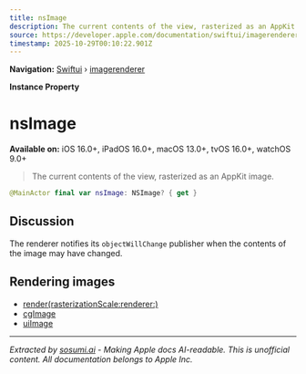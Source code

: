 ```yaml
---
title: nsImage
description: The current contents of the view, rasterized as an AppKit image.
source: https://developer.apple.com/documentation/swiftui/imagerenderer/nsimage
timestamp: 2025-10-29T00:10:22.901Z
---
```


**Navigation:** [Swiftui](/documentation/swiftui) › [imagerenderer](/documentation/swiftui/imagerenderer)

**Instance Property**

# nsImage

**Available on:** iOS 16.0+, iPadOS 16.0+, macOS 13.0+, tvOS 16.0+, watchOS 9.0+

> The current contents of the view, rasterized as an AppKit image.

```swift
@MainActor final var nsImage: NSImage? { get }
```

## Discussion

The renderer notifies its `objectWillChange` publisher when the contents of the image may have changed.

## Rendering images

- [render(rasterizationScale:renderer:)](/documentation/swiftui/imagerenderer/render(rasterizationscale:renderer:))
- [cgImage](/documentation/swiftui/imagerenderer/cgimage)
- [uiImage](/documentation/swiftui/imagerenderer/uiimage)

---

*Extracted by [sosumi.ai](https://sosumi.ai) - Making Apple docs AI-readable.*
*This is unofficial content. All documentation belongs to Apple Inc.*
